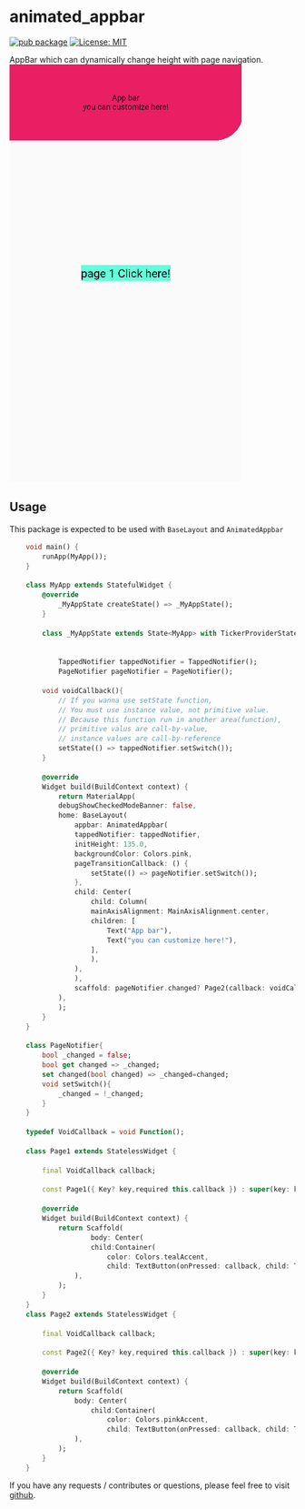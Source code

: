 # animated_appbar

[![pub package](https://img.shields.io/pub/v/animated_appbar.svg)](https://pub.dev/packages/animated_appbar)
<a href="https://opensource.org/licenses/MIT"><img src="https://img.shields.io/badge/license-MIT-purple.svg" alt="License: MIT"></a>

AppBar which can dynamically change height with page navigation.
![preview](https://raw.githubusercontent.com/namkyu1999/blog/main/flutter_package_animated_appbar/preview.gif)

## Usage

This package is expected to be used with `BaseLayout` and `AnimatedAppbar`

```dart
    void main() {
        runApp(MyApp());
    }

    class MyApp extends StatefulWidget {
        @override
            _MyAppState createState() => _MyAppState();
        }

        class _MyAppState extends State<MyApp> with TickerProviderStateMixin{
        
            
            TappedNotifier tappedNotifier = TappedNotifier();
            PageNotifier pageNotifier = PageNotifier();

        void voidCallback(){
            // If you wanna use setState function,
            // You must use instance value, not primitive value.
            // Because this function run in another area(function),
            // primitive valus are call-by-value,
            // instance values are call-by-reference
            setState(() => tappedNotifier.setSwitch());
        }
        
        @override
        Widget build(BuildContext context) {
            return MaterialApp(
            debugShowCheckedModeBanner: false,
            home: BaseLayout(
                appbar: AnimatedAppbar(
                tappedNotifier: tappedNotifier,
                initHeight: 135.0,
                backgroundColor: Colors.pink,
                pageTransitionCallback: () { 
                    setState(() => pageNotifier.setSwitch());
                },
                child: Center(
                    child: Column(
                    mainAxisAlignment: MainAxisAlignment.center,
                    children: [
                        Text("App bar"),
                        Text("you can customize here!"),
                    ],
                    ),
                ),
                ),
                scaffold: pageNotifier.changed? Page2(callback: voidCallback):Page1(callback: voidCallback),
            ),
            );
        }
    }

    class PageNotifier{
        bool _changed = false;
        bool get changed => _changed;
        set changed(bool changed) => _changed=changed;
        void setSwitch(){
            _changed = !_changed;
        }
    }

    typedef VoidCallback = void Function();

    class Page1 extends StatelessWidget {

        final VoidCallback callback;
        
        const Page1({ Key? key,required this.callback }) : super(key: key);

        @override
        Widget build(BuildContext context) {
            return Scaffold(
                    body: Center(
                    child:Container(
                        color: Colors.tealAccent,
                        child: TextButton(onPressed: callback, child: Text("page 1 Click here!",style: TextStyle(fontSize: 20,color: Colors.black)))),
                ),
            );
        }
    }
    class Page2 extends StatelessWidget {

        final VoidCallback callback;
        
        const Page2({ Key? key,required this.callback }) : super(key: key);

        @override
        Widget build(BuildContext context) {
            return Scaffold(
                body: Center(
                    child:Container(
                        color: Colors.pinkAccent,
                        child: TextButton(onPressed: callback, child: Text("page 2 Click here!",style: TextStyle(fontSize: 20,color: Colors.black)))),
                ),
            );
        }
    }

```


If you have any requests / contributes or questions, please feel free to visit [github](https://github.com/namkyu1999/animated_appbar/issues).


